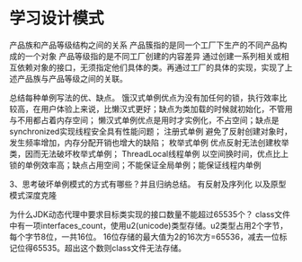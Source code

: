 # 学习设计模式 

产品族和产品等级结构之间的关系
产品簇指的是同一个工厂下生产的不同产品构成的一个对象
产品等级指的是不同工厂创建的内容差异
通过创建一系列相关或相互依赖对象的接口，无须指定他们具体的类。再通过工厂的具体的实现，实现了上述产品族与产品等级之间的关联。


总结每种单例写法的优、缺点。
饿汉式单例优点为没有加任何的锁，执行效率比较高，在用户体验上来说，比懒汉式更好；缺点为类加载的时候就初始化，不管用与不用都占着内存空间；
懒汉式单例优点是用时才实例化，不占空间；缺点是synchronized实现线程安全具有性能问题；
注册式单例 避免了反射创建对象时，发生频率增加，内存分配开销也增大的缺陷；
枚举式单例  优点反射无法创建枚举类，因而无法破坏枚举式单例；
ThreadLocal线程单例  以空间换时间，优点比上锁的单例效率高；缺点占用空间；不能保证全局单例；能保证线程内单例

3、思考破坏单例模式的方式有哪些？并且归纳总结。
有反射及序列化 以及原型模式深度克隆

为什么JDK动态代理中要求目标类实现的接口数量不能超过65535个？
class文件中有一项interfaces_count，使用u2(unicode)类型存储。u2类型占用2个字节，每个字节8位，一共16位。
16位存储的最大值为2的16次方=65536，减去一位标记位得65535。超出这个数则class文件无法存储。

